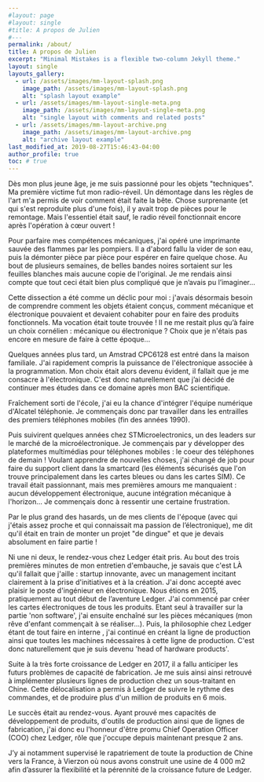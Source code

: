 ```yaml
---
#layout: page
#layout: single
#title: A propos de Julien
#---
permalink: /about/
title: A propos de Julien
excerpt: "Minimal Mistakes is a flexible two-column Jekyll theme."
layout: single
layouts_gallery:
  - url: /assets/images/mm-layout-splash.png
    image_path: /assets/images/mm-layout-splash.png
    alt: "splash layout example"
  - url: /assets/images/mm-layout-single-meta.png
    image_path: /assets/images/mm-layout-single-meta.png
    alt: "single layout with comments and related posts"
  - url: /assets/images/mm-layout-archive.png
    image_path: /assets/images/mm-layout-archive.png
    alt: "archive layout example"
last_modified_at: 2019-08-27T15:46:43-04:00
author_profile: true
toc: # true
---
```



Dès mon plus jeune âge, je me suis passionné pour les objets "techniques". Ma première victime fut mon radio-réveil. Un démontage dans les règles de l'art m'a permis de voir comment était faite la bête. Chose surprenante (et qui s'est reproduite plus d'une fois), il y avait trop de pièces pour le remontage. Mais l'essentiel était sauf, le radio réveil fonctionnait encore après l'opération à cœur ouvert !

Pour parfaire mes compétences mécaniques, j'ai opéré une imprimante sauvée des flammes par les pompiers. Il a d'abord fallu la vider de son eau, puis la démonter pièce par pièce pour espérer en faire quelque chose. Au bout de plusieurs semaines, de belles bandes noires sortaient sur les feuilles blanches mais aucune copie de l'original. Je me rendais ainsi compte que tout ceci était bien plus compliqué que je n’avais pu l’imaginer... 

Cette dissection a été comme un déclic pour moi : j'avais désormais besoin de comprendre comment les objets étaient conçus, comment mécanique et électronique pouvaient et devaient cohabiter pour en faire des produits fonctionnels. Ma vocation était toute trouvée ! Il ne me restait plus qu’à faire un choix cornélien : mécanique ou électronique ? Choix que je n'étais pas encore en mesure de faire à cette époque...

Quelques années plus tard, un Amstrad CPC6128 est entré dans la maison familiale. J'ai rapidement compris la puissance de l'électronique associée à la programmation. Mon choix était alors devenu évident, il fallait que je me consacre à l'électronique. C'est donc naturellement que j’ai décidé de continuer mes études dans ce domaine après mon BAC scientifique.

Fraîchement sorti de l'école, j'ai eu la chance d'intégrer l'équipe numérique d'Alcatel téléphonie. Je commençais donc par travailler dans les entrailles des premiers téléphones mobiles (fin des années 1990). 

Puis suivirent quelques années chez STMicroelectronics, un des leaders sur le marché de la microélectronique. Je commençais par y développer des plateformes multimédias pour téléphones mobiles : le coeur des téléphones de demain !
Voulant apprendre de nouvelles choses, j'ai changé de job pour faire du support client dans la smartcard (les éléments sécurisés que l'on trouve principalement dans les cartes bleues ou dans les cartes SIM). Ce travail était passionnant, mais mes premières amours me manquaient : aucun développement électronique, aucune intégration mécanique à l'horizon… Je commençais donc à ressentir une certaine frustration.

Par le plus grand des hasards, un de mes clients de l'époque (avec qui j'étais assez proche et qui connaissait ma passion de l’électronique), me dit qu'il était en train de monter un projet "de dingue" et que je devais absolument en faire partie !

Ni une ni deux, le rendez-vous chez Ledger était pris. Au bout des trois premières minutes de mon entretien d'embauche, je savais que c'est LÀ qu'il fallait que j'aille : startup innovante, avec un management incitant clairement à la prise d'initiatives et à la création. J'ai donc accepté avec plaisir le poste d'ingénieur en électronique. Nous étions en 2015, pratiquement au tout début de l’aventure Ledger. J'ai commencé par créer les cartes électroniques de tous les produits. Etant seul à travailler sur la partie 'non software', j'ai ensuite enchaîné sur les pièces mécaniques (mon rêve d'enfant commençait à se réaliser...). Puis, la philosophie chez Ledger étant de tout faire en interne , j'ai continué en créant la ligne de production ainsi que toutes les machines nécessaires à cette ligne de production. C'est donc naturellement que je suis devenu 'head of hardware products'. 

Suite à la très forte croissance de Ledger en 2017, il a fallu anticiper les futurs problèmes de capacité de fabrication. Je me suis ainsi ainsi retrouvé à implémenter plusieurs lignes de production chez un sous-traitant en Chine. Cette délocalisation a permis à Ledger de suivre le rythme des commandes, et de produire plus d'un million de produits en 6 mois.

Le succès était au rendez-vous. Ayant prouvé mes capacités de développement de produits, d'outils de production ainsi que de lignes de fabrication, j'ai donc eu l'honneur d'être promu Chief Operation Officer (COO) chez Ledger, rôle que j'occupe depuis maintenant presque 2 ans.

J’y ai notamment supervisé le rapatriement de toute la production de Chine vers la France, à Vierzon où nous avons construit une usine de 4 000 m2 afin d’assurer la flexibilité et la pérennité de la croissance future de Ledger.
